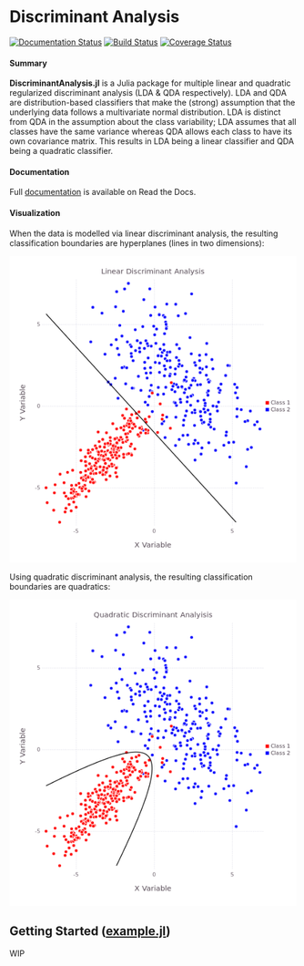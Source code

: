# Discriminant Analysis

[![Documentation Status](https://readthedocs.org/projects/discriminantanalysis/badge/?version=latest)](http://discriminantanalysis.readthedocs.org/en/latest/?badge=latest)
[![Build Status](https://travis-ci.org/trthatcher/DiscriminantAnalysis.jl.svg?branch=master)](https://travis-ci.org/trthatcher/DiscriminantAnalysis.jl)
[![Coverage Status](https://coveralls.io/repos/trthatcher/DiscriminantAnalysis.jl/badge.svg?branch=master&service=github)](https://coveralls.io/github/trthatcher/DiscriminantAnalysis.jl?branch=master)

#### Summary

**DiscriminantAnalysis.jl** is a Julia package for multiple linear and quadratic 
regularized discriminant analysis (LDA & QDA respectively). LDA and QDA are
distribution-based classifiers that make the (strong) assumption that the 
underlying data follows a multivariate normal distribution. LDA is distinct from
QDA in the assumption about the class variability; LDA assumes that all classes 
have the same variance whereas QDA allows each class to have its own covariance
matrix. This results in LDA being a linear classifier and QDA being a quadratic
classifier.

#### Documentation

Full [documentation](http://discriminantanalysis.readthedocs.org/en/latest/) is
available on Read the Docs.

#### Visualization

When the data is modelled via linear discriminant analysis, the resulting
classification boundaries are hyperplanes (lines in two dimensions):

<p align="center"><img alt="Linear Discriminant Analysis" src="doc/visualization/lda.png"  /></p>

Using quadratic discriminant analysis, the resulting classification boundaries
are quadratics:

<p align="center"><img alt="Quadratic Discriminant Analysis" src="doc/visualization/qda.png"  /></p>


## Getting Started ([example.jl](example/example.jl))

WIP
